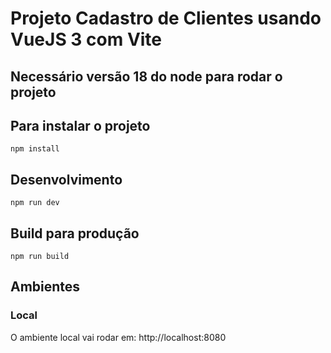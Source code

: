 # Projeto Cadastro de Clientes usando VueJS 3 com Vite

## Necessário versão 18 do node para rodar o projeto

## Para instalar o projeto
```
npm install
```

## Desenvolvimento
```
npm run dev
```

## Build para produção
```
npm run build
```

## Ambientes

### Local
O ambiente local vai rodar em:
http://localhost:8080